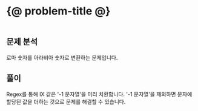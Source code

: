 # {@ problem-title @}

~~~problem-info-table
~~~

## 문제 분석

로마 숫자를 아라비아 숫자로 변환하는 문제입니다.

## 풀이

Regex를 통해 IX 같은 '-1 문자열'을 미리 치환합니다.
'-1 문자열'을 제외하면 문자에 할당된 값을 더하는 것으로 문제를 해결할 수 있습니다.
